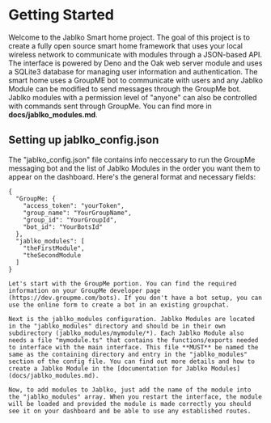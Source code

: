 # Getting Started

Welcome to the Jablko Smart home project. The goal of this project is to create a fully open source smart home framework that uses your local wireless network to communicate with modules through a JSON-based API. The interface is powered by Deno and the Oak web server module and uses a SQLite3 database for managing user information and authentication. The smart home uses a GroupME bot to communicate with users and any Jablko Module can be modified to send messages through the GroupMe bot. Jablko modules with a permission level of "anyone" can also be controlled with commands sent through GroupMe. You can find more in **docs/jablko_modules.md**.

## Setting up jablko_config.json

 The "jablko_config.json" file contains info neccessary to run the GroupMe messaging bot and the list of Jablko Modules in the order you want them to appear on the dashboard. Here's the general format and necessary fields:
```
{
  "GroupMe: {
    "access_token": "yourToken",
    "group_name": "YourGroupName",
    "group_id": "YourGroupId",
    "bot_id": "YourBotsId"
  },
  "jablko_modules": [
    "theFirstModule",
    "theSecondModule
  ]
}

Let's start with the GroupMe portion. You can find the required information on your GroupMe developer page (https://dev.groupme.com/bots). If you don't have a bot setup, you can use the online form to create a bot in an existing groupchat. 

Next is the jablko_modules configuration. Jablko Modules are located in the "jablko_modules" directory and should be in their own subdirectory (jablko_modules/mymodule/*). Each Jablko Module also needs a file "mymodule.ts" that contains the functions/exports needed to interface with the main interface. This file **MUST** be named the same as the containing directory and entry in the "jablko_modules" section of the config file. You can find out more details and how to create a Jablko Module in the [documentation for Jablko Modules](docs/jablko_modules.md).

Now, to add modules to Jablko, just add the name of the module into the "jablko_modules" array. When you restart the interface, the module will be loaded and provided the module is made correctly you should see it on your dashboard and be able to use any established routes.
